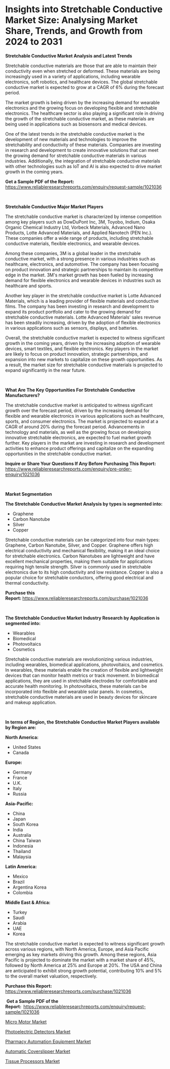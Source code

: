 <p><h1>Insights into Stretchable Conductive Market Size: Analysing Market Share, Trends, and Growth from 2024 to 2031</h1></p><p><strong>Stretchable Conductive Market Analysis and Latest Trends</strong></p>
<p><p>Stretchable conductive materials are those that are able to maintain their conductivity even when stretched or deformed. These materials are being increasingly used in a variety of applications, including wearable electronics, soft robotics, and healthcare devices. The global stretchable conductive market is expected to grow at a CAGR of 6% during the forecast period.</p><p>The market growth is being driven by the increasing demand for wearable electronics and the growing focus on developing flexible and stretchable electronics. The healthcare sector is also playing a significant role in driving the growth of the stretchable conductive market, as these materials are being used in applications such as biosensors and medical devices.</p><p>One of the latest trends in the stretchable conductive market is the development of new materials and technologies to improve the stretchability and conductivity of these materials. Companies are investing in research and development to create innovative solutions that can meet the growing demand for stretchable conductive materials in various industries. Additionally, the integration of stretchable conductive materials with other technologies such as IoT and AI is also expected to drive market growth in the coming years.</p></p>
<p><strong>Get a Sample PDF of the Report:&nbsp;</strong> <a href="https://www.reliableresearchreports.com/enquiry/request-sample/1021036">https://www.reliableresearchreports.com/enquiry/request-sample/1021036</a></p>
<p>&nbsp;</p>
<p><strong>Stretchable Conductive Major Market Players</strong></p>
<p><p>The stretchable conductive market is characterized by intense competition among key players such as DowDuPont Inc, 3M, Toyobo, Indium, Osaka Organic Chemical Industry Ltd, Vorbeck Materials, Advanced Nano Products, Lotte Advanced Materials, and Applied Nanotech (PEN Inc.). These companies offer a wide range of products, including stretchable conductive materials, flexible electronics, and wearable devices.</p><p>Among these companies, 3M is a global leader in the stretchable conductive market, with a strong presence in various industries such as healthcare, electronics, and automotive. The company has been focusing on product innovation and strategic partnerships to maintain its competitive edge in the market. 3M's market growth has been fueled by increasing demand for flexible electronics and wearable devices in industries such as healthcare and sports.</p><p>Another key player in the stretchable conductive market is Lotte Advanced Materials, which is a leading provider of flexible materials and conductive films. The company has been investing in research and development to expand its product portfolio and cater to the growing demand for stretchable conductive materials. Lotte Advanced Materials' sales revenue has been steadily increasing, driven by the adoption of flexible electronics in various applications such as sensors, displays, and batteries.</p><p>Overall, the stretchable conductive market is expected to witness significant growth in the coming years, driven by the increasing adoption of wearable devices, smart textiles, and flexible electronics. Key players in the market are likely to focus on product innovation, strategic partnerships, and expansion into new markets to capitalize on these growth opportunities. As a result, the market size for stretchable conductive materials is projected to expand significantly in the near future.</p></p>
<p>&nbsp;</p>
<p><strong>What Are The Key Opportunities For Stretchable Conductive Manufacturers?</strong></p>
<p><p>The stretchable conductive market is anticipated to witness significant growth over the forecast period, driven by the increasing demand for flexible and wearable electronics in various applications such as healthcare, sports, and consumer electronics. The market is projected to expand at a CAGR of around 20% during the forecast period. Advancements in technology and materials, as well as the growing focus on developing innovative stretchable electronics, are expected to fuel market growth further. Key players in the market are investing in research and development activities to enhance product offerings and capitalize on the expanding opportunities in the stretchable conductive market.</p></p>
<p><strong>Inquire or Share Your Questions If Any Before Purchasing This Report:</strong> <a href="https://www.reliableresearchreports.com/enquiry/pre-order-enquiry/1021036">https://www.reliableresearchreports.com/enquiry/pre-order-enquiry/1021036</a></p>
<p>&nbsp;</p>
<p><strong>Market Segmentation</strong></p>
<p><strong>The Stretchable Conductive Market Analysis by types is segmented into:</strong></p>
<p><ul><li>Graphene</li><li>Carbon Nanotube</li><li>Silver</li><li>Copper</li></ul></p>
<p><p>Stretchable conductive materials can be categorized into four main types: Graphene, Carbon Nanotube, Silver, and Copper. Graphene offers high electrical conductivity and mechanical flexibility, making it an ideal choice for stretchable electronics. Carbon Nanotubes are lightweight and have excellent mechanical properties, making them suitable for applications requiring high tensile strength. Silver is commonly used in stretchable electronics due to its high conductivity and low resistance. Copper is also a popular choice for stretchable conductors, offering good electrical and thermal conductivity.</p></p>
<p><strong>Purchase this Report:&nbsp;</strong><a href="https://www.reliableresearchreports.com/purchase/1021036">https://www.reliableresearchreports.com/purchase/1021036</a></p>
<p>&nbsp;</p>
<p><strong>The Stretchable Conductive Market Industry Research by Application is segmented into:</strong></p>
<p><ul><li>Wearables</li><li>Biomedical</li><li>Photovoltaics</li><li>Cosmetics</li></ul></p>
<p><p>Stretchable conductive materials are revolutionizing various industries, including wearables, biomedical applications, photovoltaics, and cosmetics. In wearables, these materials enable the creation of flexible and lightweight devices that can monitor health metrics or track movement. In biomedical applications, they are used in stretchable electrodes for comfortable and accurate health monitoring. In photovoltaics, these materials can be incorporated into flexible and wearable solar panels. In cosmetics, stretchable conductive materials are used in beauty devices for skincare and makeup application.</p></p>
<p>&nbsp;</p>
<p><strong>In terms of Region, the Stretchable Conductive Market Players available by Region are:</strong></p>
<p>
    <p> <strong> North America: </strong>
        <ul>
            <li>United States</li>
            <li>Canada</li>
        </ul>
        </p> 
    <p> <strong> Europe: </strong>
        <ul>
            <li>Germany</li>
            <li>France</li>
            <li>U.K.</li>
            <li>Italy</li>
            <li>Russia</li>
        </ul>
        </p> 
    <p> <strong> Asia-Pacific: </strong>
        <ul>
            <li>China</li>
            <li>Japan</li>
            <li>South Korea</li>
            <li>India</li>
            <li>Australia</li>
            <li>China Taiwan</li>
            <li>Indonesia</li>
            <li>Thailand</li>
            <li>Malaysia</li>
        </ul>
        </p> 
    <p> <strong> Latin America: </strong>
        <ul>
            <li>Mexico</li>
            <li>Brazil</li>
            <li>Argentina Korea</li>
            <li>Colombia</li>
        </ul>
        </p> 
    <p> <strong> Middle East & Africa: </strong>
        <ul>
            <li>Turkey</li>
            <li>Saudi</li>
            <li>Arabia</li>
            <li>UAE</li>
            <li>Korea</li>
        </ul>
    </p>
    </p>
<p><p>The stretchable conductive market is expected to witness significant growth across various regions, with North America, Europe, and Asia Pacific emerging as key markets driving this growth. Among these regions, Asia Pacific is projected to dominate the market with a market share of 45%, followed by North America at 25% and Europe at 20%. The USA and China are anticipated to exhibit strong growth potential, contributing 10% and 5% to the overall market valuation, respectively.</p></p>
<p><strong>Purchase this Report: </strong><a href="https://www.reliableresearchreports.com/purchase/1021036">https://www.reliableresearchreports.com/purchase/1021036</a></p>
<p>&nbsp;<strong>Get a Sample PDF of the Report:&nbsp;&nbsp;</strong><a href="https://www.reliableresearchreports.com/enquiry/request-sample/1021036">https://www.reliableresearchreports.com/enquiry/request-sample/1021036</a></p>
<p><strong></strong></p>
<p><p><a href="https://medium.com/@marlonblick/micro-motor-market-size-market-outlook-and-market-forecast-2024-to-2031-1476688014de">Micro Motor Market</a></p><p><a href="https://medium.com/@myrticecole/analyzing-photoelectric-detectors-market-global-industry-perspective-and-forecast-2024-to-2031-467fcac5adbf">Photoelectric Detectors Market</a></p><p><a href="https://medium.com/@marlonblick/pharmacy-automation-equipment-market-size-cagr-trends-2024-2030-cc01e42f8b60">Pharmacy Automation Equipment Market</a></p><p><a href="https://medium.com/@jamesday5g/automatic-coverslipper-market-competitive-analysis-market-trends-and-forecast-to-2031-355921a704e9">Automatic Coverslipper Market</a></p><p><a href="https://medium.com/@myrticecole/tissue-processors-market-trends-forecast-and-competitive-analysis-to-2031-7f170eb74d9f">Tissue Processors Market</a></p></p>